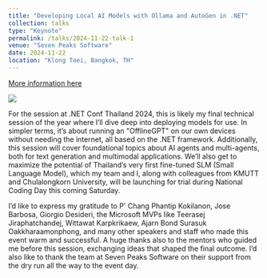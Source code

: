 ```yaml
---
title: "Developing Local AI Models with Ollama and AutoGen in .NET"
collection: talks
type: "Keynote"
permalink: /talks/2024-11-22-talk-1
venue: "Seven Peaks Software"
date: 2024-11-22
location: "Klong Toei, Bangkok, TH"
---
```


[More information here](https://www.linkedin.com/posts/boatchrnthn_smalllanguagemodel-msftstudentambassadors-activity-7267802031879282689-cMK0?utm_source=social_share_sheet&utm_medium=member_desktop_web)

![](https://media.licdn.com/dms/image/v2/D5622AQH1wjXRiJNZTw/feedshare-shrink_2048_1536/feedshare-shrink_2048_1536/0/1732779031106?e=1741219200&v=beta&t=JF-WHjZiHtVgHItAc8gMOxxHT_gg6gJHQq22tPloyVg)

For the session at .NET Conf Thailand 2024, this is likely my final technical session of the year where I’ll dive deep into deploying models for use. In simpler terms, it’s about running an "OfflineGPT" on our own devices without needing the internet, all based on the .NET framework. Additionally, this session will cover foundational topics about AI agents and multi-agents, both for text generation and multimodal applications. We’ll also get to maximize the potential of Thailand’s very first fine-tuned SLM (Small Language Model), which my team and I, along with colleagues from KMUTT and Chulalongkorn University, will be launching for trial during National Coding Day this coming Saturday.

I’d like to express my gratitude to P' Chang Phantip Kokilanon, Jose Barbosa, Giorgio Desideri, the Microsoft MVPs like Teerasej Jiraphatchandej, Wittawat Karpkrikaew, Ajarn Bond Surasuk Oakkharaamonphong, and many other speakers and staff who made this event warm and successful. A huge thanks also to the mentors who guided me before this session, exchanging ideas that shaped the final outcome. I’d also like to thank the team at Seven Peaks Software on their support from the dry run all the way to the event day.